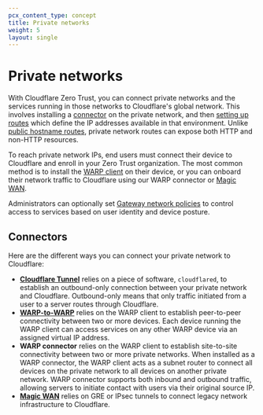 ```yaml
---
pcx_content_type: concept
title: Private networks
weight: 5
layout: single
---
```


# Private networks

With Cloudflare Zero Trust, you can connect private networks and the services running in those networks to Cloudflare's global network. This involves installing a [connector](#connectors) on the private network, and then [setting up routes](/cloudflare-one/connections/connect-networks/get-started/create-remote-tunnel/#3-connect-a-network) which define the IP addresses available in that environment. Unlike [public hostname routes](/cloudflare-one/connections/connect-networks/routing-to-tunnel/), private network routes can expose both HTTP and non-HTTP resources.

To reach private network IPs, end users must connect their device to Cloudflare and enroll in your Zero Trust organization. The most common method is to install the [WARP client](/cloudflare-one/connections/connect-devices/warp/) on their device, or you can onboard their network traffic to Cloudflare using our WARP connector or [Magic WAN](/magic-wan/zero-trust/cloudflare-tunnel/).

Administrators can optionally set [Gateway network policies](/cloudflare-one/policies/gateway/network-policies/) to control access to services based on user identity and device posture.

## Connectors

Here are the different ways you can connect your private network to Cloudflare:

- [**Cloudflare Tunnel**](/cloudflare-one/connections/connect-networks/private-net/cloudflared/) relies on a piece of software, `cloudflared`, to establish an outbound-only connection between your private network and Cloudflare. Outbound-only means that only traffic initiated from a user to a server routes through Cloudflare.
- [**WARP-to-WARP**](/cloudflare-one/connections/connect-networks/private-net/warp-to-warp/) relies on the WARP client to establish peer-to-peer connectivity between two or more devices. Each device running the WARP client can access services on any other WARP device via an assigned virtual IP address.
- **WARP connector** relies on the WARP client to establish site-to-site connectivity between two or more private networks. When installed as a WARP connector, the WARP client acts as a subnet router to connect all devices on the private network to all devices on another private network. WARP connector supports both inbound and outbound traffic, allowing servers to initiate contact with users via their original source IP.
- [**Magic WAN**](/magic-wan/) relies on GRE or IPsec tunnels to connect legacy network infrastructure to Cloudflare.
